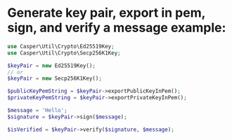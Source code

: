 # Generate key pair, export in pem, sign, and verify a message example:

```php
use Casper\Util\Crypto\Ed25519Key;
use Casper\Util\Crypto\Secp256K1Key;

$keyPair = new Ed25519Key();
// or
$keyPair = new Secp256K1Key();
```

```php
$publicKeyPemString = $keyPair->exportPublicKeyInPem();
$privateKeyPemString = $keyPair->exportPrivateKeyInPem();

$message = 'Hello';
$signature = $keyPair->sign($message);

$isVerified = $keyPair->verify($signature, $message);
```
